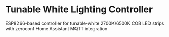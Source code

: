 # Tunable White Lighting Controller
ESP8266-based controller for tunable-white 2700K/6500K COB LED strips with zeroconf Home Assistant MQTT integration
